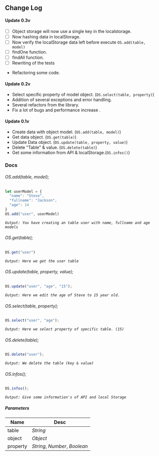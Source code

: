 ## Change Log
#### Update 0.3v
- [ ] Object storage will now use a single key in the localstorage.
- [ ] Now hashing data in localStorage.
- [ ] Now verify the localStorage data left before execute ```OS.add(table, model)```
- [ ] findOne function.
- [ ] findAll function.
- [ ] Rewriting of the tests
- Refactoring some code.

#### Update 0.2v
- Select specific property of model object. (```OS.select(table, property)```)
- Addition of several exceptions and error handling.
- Several refactors from the library.
- Fix a lot of bugs and performance increase
  .
#### Update 0.1v
- Create data with object model. (```OS.add(table, model)```)
- Get data object. (```OS.get(table)```)
- Update Data object. (```OS.update(table, property, value)```)
- Delete "Table" & value. (```OS.delete(table)```)
- Get some information from API & localStorage.(```OS.infos()```)

### Docs

###### OS.add(table, model);
```js
let userModel = {
  "name": "Steve",
  "fullname": "Jackson",
  "age": 14
}
OS.add("user", userModel)
```
*`Output: You have creating an table user with name, fullname and age models`*

###### OS.get(table);
```js
OS.get("user")
```
*`Output: Here we get the user table`*

###### OS.update(table, property, value);
```js
OS.update("user", "age", "15");
```
*`Output: Here we edit the age of Steve to 15 year old.`*

###### OS.select(table, property);
```js
OS.select("user", "age");
```
*`Output: Here we select property of specific table. (15)`*

###### OS.delete(table);
```js
OS.delete("user");
```
*`Output: We delete the table (key & value)`*

###### OS.infos();
```js
OS.infos();
```
*`Output: Give some information's of API and local Storage`*

##### Parameters
|   Name |  Desc  |
| ------------ | ------------ |
| table | *String*  |
| object | *Object*  |
| property | *String*, *Number*, *Boolean*|
